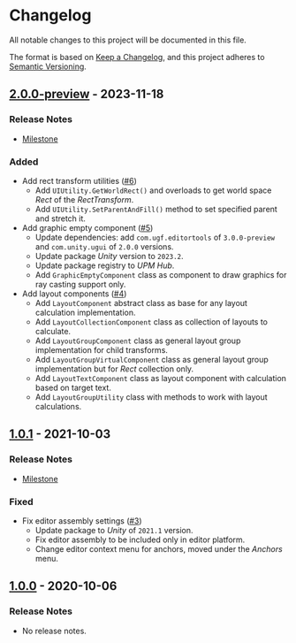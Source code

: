 # Changelog

All notable changes to this project will be documented in this file.

The format is based on [Keep a Changelog](https://keepachangelog.com/en/1.0.0/),
and this project adheres to [Semantic Versioning](https://semver.org/spec/v2.0.0.html).

## [2.0.0-preview](https://github.com/unity-game-framework/ugf-ui/releases/tag/2.0.0-preview) - 2023-11-18  

### Release Notes

- [Milestone](https://github.com/unity-game-framework/ugf-ui/milestone/2?closed=1)  
    

### Added

- Add rect transform utilities ([#6](https://github.com/unity-game-framework/ugf-ui/issues/6))  
    - Add `UIUtility.GetWorldRect()` and overloads to get world space _Rect_ of the _RectTransform_.
    - Add `UIUtility.SetParentAndFill()` method to set specified parent and stretch it.
- Add graphic empty component ([#5](https://github.com/unity-game-framework/ugf-ui/issues/5))  
    - Update dependencies: add `com.ugf.editortools` of `3.0.0-preview` and `com.unity.ugui` of `2.0.0` versions.
    - Update package _Unity_ version to `2023.2`.
    - Update package registry to _UPM Hub_.
    - Add `GraphicEmptyComponent` class as component to draw graphics for ray casting support only.
- Add layout components ([#4](https://github.com/unity-game-framework/ugf-ui/issues/4))  
    - Add `LayoutComponent` abstract class as base for any layout calculation implementation.
    - Add `LayoutCollectionComponent` class as collection of layouts to calculate.
    - Add `LayoutGroupComponent` class as general layout group implementation for child transforms.
    - Add `LayoutGroupVirtualComponent` class as general layout group implementation but for _Rect_ collection only.
    - Add `LayoutTextComponent` class as layout component with calculation based on target text.
    - Add `LayoutGroupUtility` class with methods to work with layout calculations.

## [1.0.1](https://github.com/unity-game-framework/ugf-ui/releases/tag/1.0.1) - 2021-10-03  

### Release Notes

- [Milestone](https://github.com/unity-game-framework/ugf-ui/milestone/1?closed=1)  
    

### Fixed

- Fix editor assembly settings ([#3](https://github.com/unity-game-framework/ugf-ui/pull/3))  
    - Update package to _Unity_ of `2021.1` version.
    - Fix editor assembly to be included only in editor platform.
    - Change editor context menu for anchors, moved under the _Anchors_ menu.

## [1.0.0](https://github.com/unity-game-framework/ugf-ui/releases/tag/1.0.0) - 2020-10-06  

### Release Notes

- No release notes.


